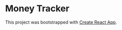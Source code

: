 # Money Tracker

This project was bootstrapped with [Create React App](https://github.com/facebook/create-react-app).
